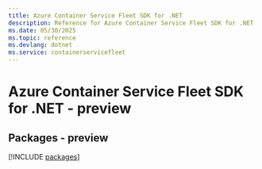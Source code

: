 ```yaml
---
title: Azure Container Service Fleet SDK for .NET
description: Reference for Azure Container Service Fleet SDK for .NET
ms.date: 05/30/2025
ms.topic: reference
ms.devlang: dotnet
ms.service: containerservicefleet
---
```

# Azure Container Service Fleet SDK for .NET - preview
## Packages - preview
[!INCLUDE [packages](container-service-fleet-index.md)]